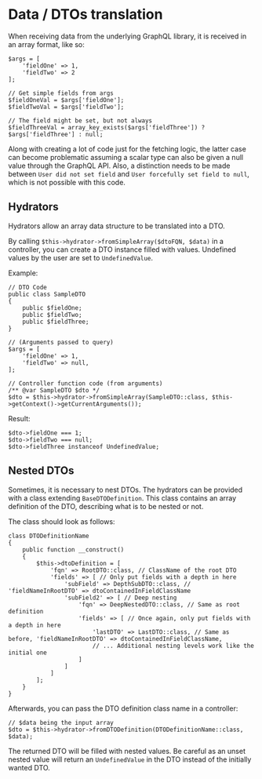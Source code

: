 # Data / DTOs translation

When receiving data from the underlying GraphQL library, it is received in an array format, like so:

```
$args = [
    'fieldOne' => 1,
    'fieldTwo' => 2
];

// Get simple fields from args
$fieldOneVal = $args['fieldOne'];
$fieldTwoVal = $args['fieldTwo'];

// The field might be set, but not always
$fieldThreeVal = array_key_exists($args['fieldThree']) ? $args['fieldThree'] : null;
```

Along with creating a lot of code just for the fetching logic, the latter case can become problematic assuming a scalar type can also be given a null value through the GraphQL API. Also, a distinction needs to be made between `User did not set field` and `User forcefully set field to null`, which is not possible with this code.

## Hydrators

Hydrators allow an array data structure to be translated into a DTO.

By calling ```$this->hydrator->fromSimpleArray($dtoFQN, $data)``` in a controller, you can create a DTO instance filled with values. Undefined values by the user are set to `UndefinedValue`.

Example:


```
// DTO Code
public class SampleDTO 
{
    public $fieldOne;
    public $fieldTwo;
    public $fieldThree;
}

// (Arguments passed to query)
$args = [
    'fieldOne' => 1,
    'fieldTwo' => null,
];

// Controller function code (from arguments)
/** @var SampleDTO $dto */
$dto = $this->hydrator->fromSimpleArray(SampleDTO::class, $this->getContext()->getCurrentArguments());
```

Result:
```
$dto->fieldOne === 1;
$dto->fieldTwo === null;
$dto->fieldThree instanceof UndefinedValue;
```

## Nested DTOs

Sometimes, it is necessary to nest DTOs. The hydrators can be provided with a class extending `BaseDTODefinition`. This class contains an array definition of the DTO, describing what is to be nested or not. 

The class should look as follows:

```
class DTODefinitionName
{
    public function __construct()
    {
		$this->dtoDefinition = [
			'fqn' => RootDTO::class, // ClassName of the root DTO
			'fields' => [ // Only put fields with a depth in here
				'subField' => DepthSubDTO::class, // 'fieldNameInRootDTO' => dtoContainedInFieldClassName
				'subField2' => [ // Deep nesting
				    'fqn' => DeepNestedDTO::class, // Same as root definition
				    'fields' => [ // Once again, only put fields with a depth in here
				        'lastDTO' => LastDTO::class, // Same as before, 'fieldNameInRootDTO' => dtoContainedInFieldClassName,
				        // ... Additional nesting levels work like the initial one
				    ]
				]
			]
		];
    }
}
```

Afterwards, you can pass the DTO definition class name in a controller:

```
// $data being the input array
$dto = $this->hydrator->fromDTODefinition(DTODefinitionName::class, $data);
```

The returned DTO will be filled with nested values. Be careful as an unset nested value will return an `UndefinedValue` in the DTO instead of the initially wanted DTO.
